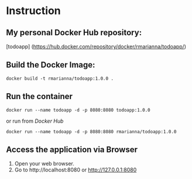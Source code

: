 # Instruction

## My personal Docker Hub repository:
[todoapp] (https://hub.docker.com/repository/docker/rmarianna/todoapp/)

## Build the Docker Image:
```
docker build -t rmarianna/todoapp:1.0.0 .
```

## Run the container
```
docker run --name todoapp -d -p 8080:8080 todoapp:1.0.0
```
or run from *Docker Hub*
```
docker run --name todoapp -d -p 8080:8080 rmarianna/todoapp:1.0.0
```

## Access the application via Browser

1. Open your web browser.
2. Go to http://localhost:8080 or http://127.0.0.1:8080